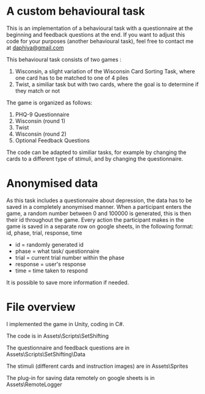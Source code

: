# A custom behavioural task 

This is an implementation of a behavioural task with a questionnaire at the beginning and feedback questions at the end. 
If you want to adjust this code for your purposes (another behavioural task), feel free to contact me at daphiya@gmail.com

This behavioural task consists of two games : 
1. Wisconsin, a slight variation of the Wisconsin Card Sorting Task, where one card has to be matched to one of 4 piles 
2. Twist, a similiar task but with two cards, where the goal is to determine if they match or not 

The game is organized as follows:
1. PHQ-9 Questionnaire
2. Wisconsin (round 1)
3. Twist
4. Wisconsin (round 2)
5. Optional Feedback Questions 

The code can be adapted to similiar tasks, for example by changing the cards to a different type of stimuli, and by changing the questionnaire. 

# Anonymised data 

As this task includes a questionnaire about depression, the data has to be saved in a completely anonymised manner. 
When a participant enters the game, a random number between 0 and 100000 is generated, this is then their id throughout the game. Every action the participant makes in the game is saved in a separate row on google sheets, in the following format: 
id, phase, trial, response, time

- id = randomly generated id 
- phase = what task/ questionnaire
- trial = current trial number within the phase 
- response = user's response 
- time = time taken to respond 

It is possible to save more information if needed.  

# File overview 

I implemented the game in Unity, coding in C#.  

The code is in Assets\Scripts\SetShifting

The questionnaire and feedback questions are in Assets\Scripts\SetShifting\Data

The stimuli (different cards and instruction images) are in Assets\Sprites 

The plug-in for saving data remotely on google sheets is in Assets\RemoteLogger
